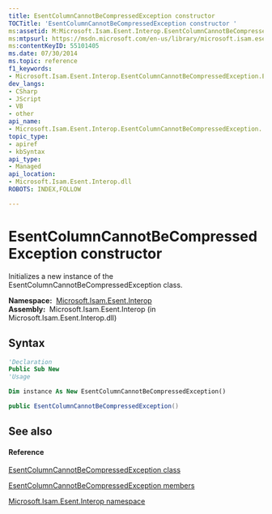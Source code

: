 ```yaml
---
title: EsentColumnCannotBeCompressedException constructor 
TOCTitle: 'EsentColumnCannotBeCompressedException constructor '
ms:assetid: M:Microsoft.Isam.Esent.Interop.EsentColumnCannotBeCompressedException.#ctor
ms:mtpsurl: https://msdn.microsoft.com/en-us/library/microsoft.isam.esent.interop.esentcolumncannotbecompressedexception.esentcolumncannotbecompressedexception(v=EXCHG.10)
ms:contentKeyID: 55101405
ms.date: 07/30/2014
ms.topic: reference
f1_keywords:
- Microsoft.Isam.Esent.Interop.EsentColumnCannotBeCompressedException.EsentColumnCannotBeCompressedException
dev_langs:
- CSharp
- JScript
- VB
- other
api_name: 
- Microsoft.Isam.Esent.Interop.EsentColumnCannotBeCompressedException..ctor
topic_type: 
- apiref
- kbSyntax
api_type: 
- Managed
api_location: 
- Microsoft.Isam.Esent.Interop.dll
ROBOTS: INDEX,FOLLOW

---
```


# EsentColumnCannotBeCompressedException constructor

Initializes a new instance of the EsentColumnCannotBeCompressedException class.

**Namespace:**  [Microsoft.Isam.Esent.Interop](hh596136\(v=exchg.10\).md)  
**Assembly:**  Microsoft.Isam.Esent.Interop (in Microsoft.Isam.Esent.Interop.dll)

## Syntax

``` vb
'Declaration
Public Sub New
'Usage

Dim instance As New EsentColumnCannotBeCompressedException()
```

``` csharp
public EsentColumnCannotBeCompressedException()
```

## See also

#### Reference

[EsentColumnCannotBeCompressedException class](dn274217\(v=exchg.10\).md)

[EsentColumnCannotBeCompressedException members](dn334244\(v=exchg.10\).md)

[Microsoft.Isam.Esent.Interop namespace](hh596136\(v=exchg.10\).md)

